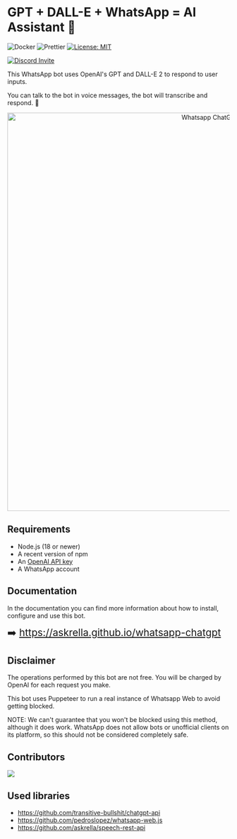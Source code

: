 # GPT + DALL-E + WhatsApp = AI Assistant 🚀

![Docker](https://github.com/askrella/whatsapp-chatgpt/actions/workflows/docker.yml/badge.svg)
![Prettier](https://github.com/askrella/whatsapp-chatgpt/actions/workflows/prettier.yml/badge.svg)
[![License: MIT](https://img.shields.io/badge/License-MIT-yellow.svg)](https://opensource.org/licenses/MIT)

[![Discord Invite](https://dcbadge.vercel.app/api/server/9VJaRXKwd3)](https://discord.gg/9VJaRXKwd3)

This WhatsApp bot uses OpenAI's GPT and DALL-E 2 to respond to user inputs.

You can talk to the bot in voice messages, the bot will transcribe and respond. :robot:

<p align="center">
<img width="904" alt="Whatsapp ChatGPT" src="https://user-images.githubusercontent.com/6507938/220681521-17a12a41-44df-4d51-b491-f6a83871fc9e.png">
</p>

## Requirements

- Node.js (18 or newer)
- A recent version of npm
- An [OpenAI API key](https://beta.openai.com/signup)
- A WhatsApp account

## Documentation

In the documentation you can find more information about how to install, configure and use this bot.

<span style="font-size: 1.4rem;">➡️ https://askrella.github.io/whatsapp-chatgpt</span>

## Disclaimer

The operations performed by this bot are not free. You will be charged by OpenAI for each request you make.

This bot uses Puppeteer to run a real instance of Whatsapp Web to avoid getting blocked.

NOTE: We can't guarantee that you won't be blocked using this method, although it does work. WhatsApp does not allow bots or unofficial clients on its platform, so this should not be considered completely safe.

## Contributors

<a href="https://github.com/askrella/whatsapp-chatgpt/graphs/contributors">
  <img src="https://contrib.rocks/image?repo=askrella/whatsapp-chatgpt" />
</a>

## Used libraries

- https://github.com/transitive-bullshit/chatgpt-api
- https://github.com/pedroslopez/whatsapp-web.js
- https://github.com/askrella/speech-rest-api
